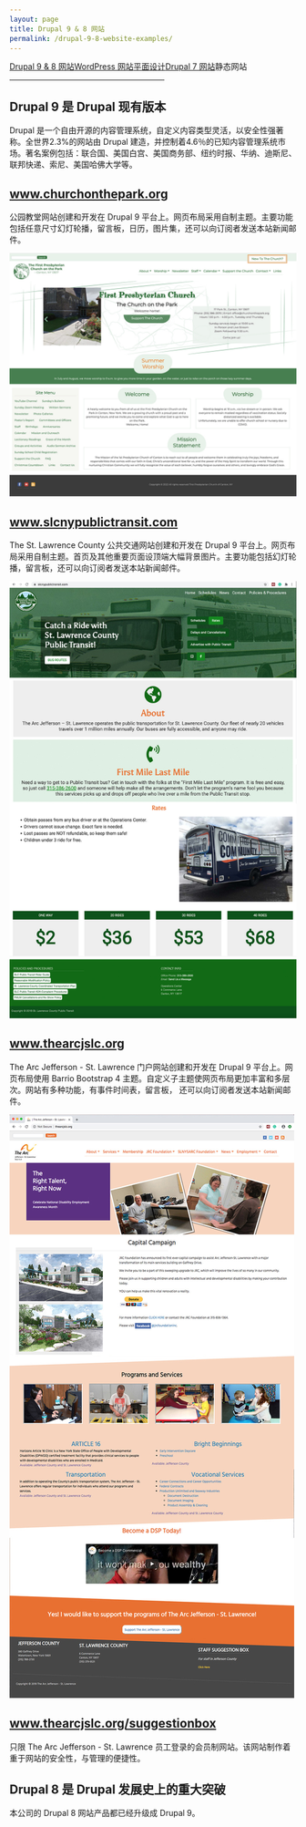 ```yaml
---
layout: page
title: Drupal 9 & 8 网站
permalink: /drupal-9-8-website-examples/
---
```


<div class="submenuright">
   <p><a href="/drupal-9-8-website-examples/">Drupal 9 &amp; 8 网站</a><a href="/wordPress-website-examples/">WordPress 网站</a><a href="/graphic-design-examples/">平面设计</a><a href="/drupal-7-website-examples/">Drupal 7 网站</a><span>静态网站</span></p>
   <hr width="54%">
</div>

<div class="gridlayoutthird">
    <h2>Drupal 9 是 Drupal 现有版本 </h2>
</div>

Drupal 是一个自由开源的内容管理系统，自定义内容类型灵活，以安全性强著称。全世界2.3%的网站由 Drupal 建造，并控制着4.6％的已知内容管理系统市场。著名案例包括：联合国、美国白宫、美国商务部、纽约时报、华纳、迪斯尼、联邦快递、索尼、美国哈佛大学等。

<div class="gridlayoutthird">
    <h2><a href="https://www.churchonthepark.org/cotp/web/" target="_blank">www.churchonthepark.org</a></h2>
</div>

公园教堂网站创建和开发在 Drupal 9 平台上。网页布局采用自制主题。主要功能包括任意尺寸幻灯轮播，留言板，日历，图片集，还可以向订阅者发送本站新闻邮件。

[![Site Home](/images/churchOnTheParkWebsite2.jpg "churchonthepark.org Home")](https://www.churchonthepark.org/cotp/web/)

<div class="gridlayoutthird">
    <h2><a href="http://www.slcnypublictransit.com" target="_blank">www.slcnypublictransit.com</a></h2>
</div>

The St. Lawrence County 公共交通网站创建和开发在 Drupal 9 平台上。网页布局采用自制主题。首页及其他重要页面设顶端大幅背景图片。主要功能包括幻灯轮播，留言板，还可以向订阅者发送本站新闻邮件。

[![Site Home](/images/publicTransitHome2.jpg "slcnypublictransit.com Home")](http://www.slcnypublictransit.com)

<div class="gridlayoutthird">
    <h2><a href="https://www.thearcjslc.org" target="_blank">www.thearcjslc.org</a></h2>
</div>

The Arc Jefferson - St. Lawrence 门户网站创建和开发在 Drupal 9 平台上。网页布局使用 Barrio Bootstrap 4 主题。自定义子主题使网页布局更加丰富和多层次。网站有多种功能，有事件时间表，留言板， 还可以向订阅者发送本站新闻邮件。 

[![Site Home](/images/thearcjslcHome1.jpg "thearcjslc.org Home")](https://www.thearcjslc.org)

<div class="gridlayoutthird">
    <h2><a href="https://www.thearcjslc.org/suggestionbox" target="_blank">www.thearcjslc.org/suggestionbox</a></h2>
</div>

只限 The Arc Jefferson - St. Lawrence 员工登录的会员制网站。该网站制作着重于网站的安全性，与管理的便捷性。

<div class="gridlayoutthird">
    <h2>Drupal 8 是 Drupal 发展史上的重大突破</h2>
    <p>本公司的 Drupal 8 网站产品都已经升级成 Drupal 9。</p>
</div>